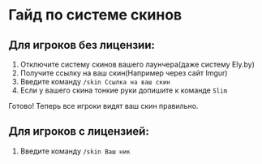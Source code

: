 # Гайд по системе скинов
## Для игроков без лицензии:
1. Отключите систему скинов вашего лаунчера(даже систему Ely.by)
2. Получите ссылку на ваш скин(Например через сайт Imgur)
3. Введите команду ```/skin Ссылка на ваш скин```
4. Если у вашего скина тонкие руки допишите к команде ```Slim```

Готово! Теперь все игроки видят ваш скин правильно.

## Для игроков с лицензией:
1. Введите команду ```/skin Ваш ник```